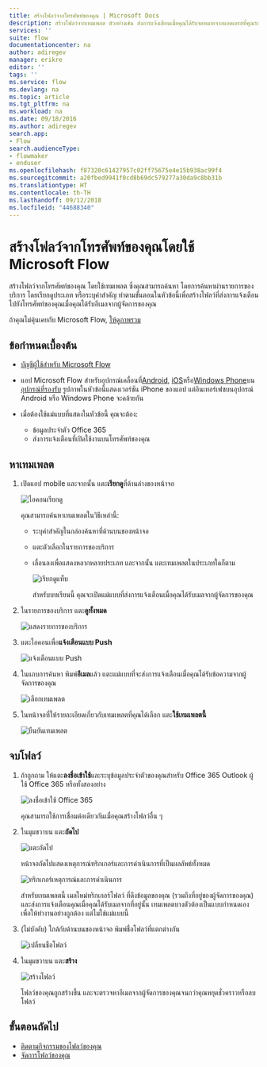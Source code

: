 ```yaml
---
title: สร้างโฟลว์จากโทรศัพท์ของคุณ | Microsoft Docs
description: สร้างโฟลว์จากเทมเพลต ตัวอย่างเช่น ส่งการแจ้งเตือนเมื่อคุณได้รับจดหมายจากแอดเดรสที่คุณระบุ
services: ''
suite: flow
documentationcenter: na
author: adiregev
manager: erikre
editor: ''
tags: ''
ms.service: flow
ms.devlang: na
ms.topic: article
ms.tgt_pltfrm: na
ms.workload: na
ms.date: 09/18/2016
ms.author: adiregev
search.app:
- Flow
search.audienceType:
- flowmaker
- enduser
ms.openlocfilehash: f87320c61427957c02ff75675e4e15b938ac99f4
ms.sourcegitcommit: a20fbed9941f0cd8b69dc579277a30da9c8bb31b
ms.translationtype: HT
ms.contentlocale: th-TH
ms.lasthandoff: 09/12/2018
ms.locfileid: "44688340"
---
```

# <a name="create-a-flow-from-your-phone-by-using-microsoft-flow"></a>สร้างโฟลว์จากโทรศัพท์ของคุณโดยใช้ Microsoft Flow
สร้างโฟลว์จากโทรศัพท์ของคุณ โดยใช้เทมเพลต ซึ่งคุณสามารถค้นหา โดยการค้นหาผ่านรายการของบริการ โดยเรียกดูประเภท หรือระบุคำสำคัญ ทำตามขั้นตอนในหัวข้อนี้เพื่อสร้างโฟลว์ที่ส่งการแจ้งเตือนไปยังโทรศัพท์ของคุณเมื่อคุณได้รับอีเมลจากผู้จัดการของคุณ

ถ้าคุณไม่คุ้นเคยกับ Microsoft Flow, [ให้ดูภาพรวม](getting-started.md)

## <a name="prerequisites"></a>ข้อกำหนดเบื้องต้น
* [บัญชีผู้ใช้สำหรับ Microsoft Flow](sign-up-sign-in.md)
* แอป Microsoft Flow สำหรับอุปกรณ์เคลื่อนที่[Android](https://aka.ms/flowmobiledocsandroid), [iOS](https://aka.ms/flowmobiledocsios)หรือ[Windows Phone](https://aka.ms/flowmobilewindows)บน[อุปกรณ์ที่รองรับ](getting-started.md#use-the-mobile-app) รูปภาพในหัวข้อนี้แสดงเวอร์ชัน iPhone ของแอป แต่อินเทอร์เฟซบนอุปกรณ์ Android หรือ Windows Phone จะคล้ายกัน
* เมื่อต้องใช้แม่แบบที่แสดงในหัวข้อนี้ คุณจะต้อง:
  
  * ข้อมูลประจำตัว Office 365
  * ส่งการแจ้งเตือนที่เปิดใช้งานบนโทรศัพท์ของคุณ

## <a name="find-a-template"></a>หาเทมเพลต
1. เปิดแอป mobile และจากนั้น แตะ**เรียกดู**ที่ด้านล่างของหน้าจอ
   
    ![ไอคอนเรียกดู](./media/mobile-create-flow/browse-icon.png)
   
    คุณสามารถค้นหาเทมเพลตในวิธีเหล่านี้:
   
   * ระบุคำสำคัญในกล่องค้นหาที่ด้านบนของหน้าจอ
   * แตะตัวเลือกในรายการของบริการ
   * เลื่อนลงเพื่อแสดงหลากหลายประเภท และจากนั้น แตะเทมเพลตในประเภทใดก็ตาม
     
       ![เรียกดูแท็บ](./media/mobile-create-flow/browse-tab.png)
     
     สำหรับบทเรียนนี้ คุณจะเปิดแม่แบบที่ส่งการแจ้งเตือนเมื่อคุณได้รับเมลจากผู้จัดการของคุณ
2. ในรายการของบริการ แตะ**ดูทั้งหมด**
   
    ![แสดงรายการของบริการ](./media/mobile-create-flow/list-services.png)
3. แตะไอคอนเพื่อ**แจ้งเตือนแบบ Push**
   
    ![แจ้งเตือนแบบ Push](./media/mobile-create-flow/push-notifications.png)
4. ในแถบการค้นหา พิมพ์**อีเมล**แล้ว แตะแม่แบบที่จะส่งการแจ้งเตือนเมื่อคุณได้รับข้อความจากผู้จัดการของคุณ
   
    ![เลือกเทมเพลต](./media/mobile-create-flow/choose-template.png)
5. ในหน้าจอที่ให้รายละเอียดเกี่ยวกับเทมเพลตที่คุณได้เลือก แตะ**ใช้เทมเพลตนี้**
   
    ![ยืนยันเทมเพลต](./media/mobile-create-flow/confirm-template.png)

## <a name="finish-the-flow"></a>จบโฟลว์
1. ถ้าถูกถาม ให้แตะ**ลงชื่อเข้าใช้**และระบุข้อมูลประจำตัวของคุณสำหรับ Office 365 Outlook ผู้ใช้ Office 365 หรือทั้งสองอย่าง
   
    ![ลงชื่อเข้าใช้ Office 365](./media/mobile-create-flow/office-signin.png)
   
    คุณสามารถใช้การเชื่อมต่อเดียวกันเมื่อคุณสร้างโฟลว์อื่น ๆ
2. ในมุมขวาบน แตะ**ถัดไป**
   
    ![แตะถัดไป](./media/mobile-create-flow/next.png)
   
    หน้าจอถัดไปแสดงเหตุการณ์ทริกเกอร์และการดำเนินการที่เป็นผลลัพธ์ทั้งหมด
   
    ![ทริกเกอร์เหตุการณ์และการดำเนินการ](./media/mobile-create-flow/flow-structure.png)
   
    สำหรับเทมเพลตนี้ เมลใหม่ทริกเกอร์โฟลว์ ที่ดึงข้อมูลของคุณ (รวมถึงที่อยู่ของผู้จัดการของคุณ) และส่งการแจ้งเตือนคุณเมื่อคุณได้รับเมลจากที่อยู่นั้น เทมเพลตบางตัวต้องเป็นแบบกำหนดเองเพื่อให้ทำงานอย่างถูกต้อง แต่ไมใช่่แม่แบบนี้
3. (ไม่บังคับ) ใกล้กับด้านบนของหน้าจอ พิมพ์ชื่อโฟลว์ที่แตกต่างกัน
   
    ![เปลี่ยนชื่อโฟลว์](./media/mobile-create-flow/rename-flow.png)
4. ในมุมขวาบน แตะ**สร้าง**
   
    ![สร้างโฟลว์](./media/mobile-create-flow/create-flow.png)
   
    โฟลว์ของคุณถูกสร้างขึ้น และจะตรวจหาอีเมลจากผู้จัดการของคุณจนกว่าคุณหยุดชั่วคราวหรือลบโฟลว์

## <a name="next-steps"></a>ขั้นตอนถัดไป
* [ติดตามกิจกรรมของโฟลว์ของคุณ](mobile-monitor-activity.md)
* [จัดการโฟลว์ของคุณ](mobile-manage-flows.md)

